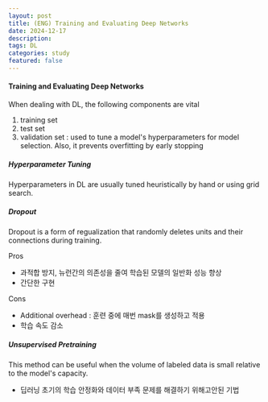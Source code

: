 ```yaml
---
layout: post
title: (ENG) Training and Evaluating Deep Networks
date: 2024-12-17
description: 
tags: DL
categories: study
featured: false
---
```


#### Training and Evaluating Deep Networks

When dealing with DL, the following components are vital
1. training set
2. test set
3. validation set : used to tune a model's hyperparameters for model selection. Also, it prevents overfitting by early stopping


##### Hyperparameter Tuning
Hyperparameters in DL are usually tuned heuristically by hand or using grid search.

##### Dropout
Dropout is a form of regualization that randomly deletes units and their connections during training.

Pros
- 과적합 방지, 뉴런간의 의존성을 줄여 학습된 모델의 일반화 성능 향상
- 간단한 구현

Cons
- Additional overhead : 훈련 중에 매번 mask를 생성하고 적용
- 학습 속도 감소


##### Unsupervised Pretraining
This method can be useful when the volume of labeled data is small relative to the model's capacity.

- 딥러닝 초기의 학습 안정화와 데이터 부족 문제를 해결하기 위해고안된 기법